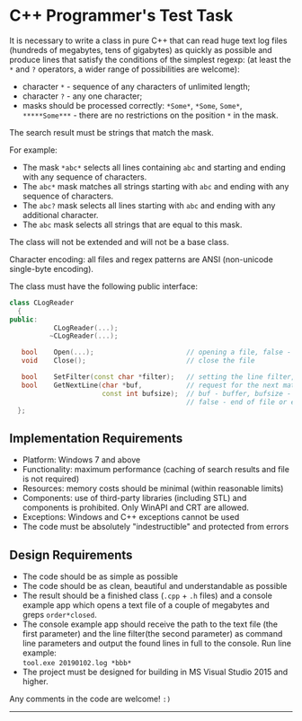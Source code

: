 # C++ Programmer's Test Task

It is necessary to write a class in pure C++ that can read huge text log files
(hundreds of megabytes, tens of gigabytes) as quickly as possible and produce lines
that satisfy the conditions of the simplest regexp: (at least the `*` and `?` operators,
a wider range of possibilities are welcome):

- character `*` - sequence of any characters of unlimited length;
- character `?` - any one character;
- masks should be processed correctly: `*Some*`, `*Some`, `Some*`, `*****Some***` -
  there are no restrictions on the position `*` in the mask.

The search result must be strings that match the mask.

For example:

- The mask `*abc*` selects all lines containing `abc` and starting and ending with any sequence of characters.
- The `abc*` mask matches all strings starting with `abc` and ending with any sequence of characters.
- The `abc?` mask selects all lines starting with `abc` and ending with any additional character.
- The `abc` mask selects all strings that are equal to this mask.

The class will not be extended and will not be a base class.

Character encoding: all files and regex patterns are ANSI (non-unicode single-byte encoding).

The class must have the following public interface:

```cpp
class CLogReader
  {
public:
           CLogReader(...);
          ~CLogReader(...);

   bool    Open(...);                       // opening a file, false - error
   void    Close();                         // close the file

   bool    SetFilter(const char *filter);   // setting the line filter, false - error
   bool    GetNextLine(char *buf,           // request for the next matched line,
                       const int bufsize);  // buf - buffer, bufsize - maximum length
                                            // false - end of file or error
  };
```

## Implementation Requirements

- Platform: Windows 7 and above
- Functionality: maximum performance (caching of search results and file is not required)
- Resources: memory costs should be minimal (within reasonable limits)
- Components: use of third-party libraries (including STL) and components is prohibited.
  Only WinAPI and CRT are allowed.
- Exceptions: Windows and C++ exceptions cannot be used
- The code must be absolutely "indestructible" and protected from errors

## Design Requirements

- The code should be as simple as possible
- The code should be as clean, beautiful and understandable as possible
- The result should be a finished class (`.cpp` + `.h` files) and a console example app
  which opens a text file of a couple of megabytes and greps `order*closed`.
- The console example app should receive the path to the text file (the first parameter)
  and the line filter(the second parameter) as command line parameters and output
  the found lines in full to the console. Run line example:  
  `tool.exe 20190102.log *bbb*`
- The project must be designed for building in MS Visual Studio 2015 and higher.

Any comments in the code are welcome! `:)`

---
